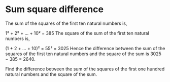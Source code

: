 # Sum square difference

The sum of the squares of the first ten natural numbers is,

1² + 2² + ... + 10² = 385
The square of the sum of the first ten natural numbers is,

(1 + 2 + ... + 10)² = 55² = 3025
Hence the difference between the sum of the squares of the first ten natural numbers and the square of the sum is 3025 − 385 = 2640.

Find the difference between the sum of the squares of the first one hundred natural numbers and the square of the sum.